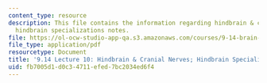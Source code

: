 ```yaml
---
content_type: resource
description: This file contains the information regarding hindbrain & cranial nerves;
  hindbrain specializations notes.
file: https://ol-ocw-studio-app-qa.s3.amazonaws.com/courses/9-14-brain-structure-and-its-origins-spring-2014/fb7005d1d0c34711efed7bc2034ed6f4_MIT9_14S14_Lecture10.pdf
file_type: application/pdf
resourcetype: Document
title: '9.14 Lecture 10: Hindbrain & Cranial Nerves; Hindbrain Specializations Notes'
uid: fb7005d1-d0c3-4711-efed-7bc2034ed6f4
---
```

